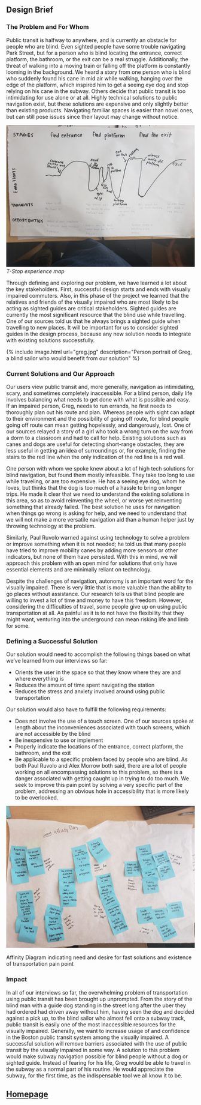 ## Design Brief
### The Problem and For Whom
Public transit is halfway to anywhere, and is currently an obstacle for people who are blind. Even sighted people have some trouble navigating Park Street, but for a person who is blind locating the entrance, correct platform, the bathroom, or the exit can be a real struggle. Additionally, the threat of walking into a moving train or falling off the platform is constantly looming in the background. We heard a story from one person who is blind who suddenly found his cane in mid air while walking, hanging over the edge of the platform, which inspired him to get a seeing eye dog and stop relying on his cane in the subway. Others decide that public transit is too intimidating for use alone or at all. Highly technical solutions to public navigation exist, but these solutions are expensive and only slightly better than existing products. Navigating familiar spaces is easier than novel ones, but can still pose issues since their layout may change without notice. 

![T-Stop Experience Map](tstop_experience.jpg)
*T-Stop experience map*

Through defining and exploring our problem, we have learned a lot about the key stakeholders. First, successful design starts and ends with visually impaired commuters. Also, in this phase of the project we learned that the relatives and friends of the visually impaired who are most likely to be acting as sighted guides are critical stakeholders. Sighted guides are currently the most significant resource that the blind use while travelling. One of our sources told us that he always brings a sighted guide when travelling to new places. It will be important for us to consider sighted guides in the design process, because any new solution needs to integrate with existing solutions successfully.

{% include image.html url="greg.jpg" description="Person portrait of Greg, a blind sailor who would benefit from our solution" %}

### Current Solutions and Our Approach
Our users view public transit and, more generally, navigation as intimidating, scary, and sometimes completely inaccessible. For a blind person, daily life involves balancing what needs to get done with what is possible and easy. If an impaired person, Greg, needs to run errands, he first needs to thoroughly plan out his route and plan. Whereas people with sight can adapt to their environment and the possibility of going off route, for blind people going off route can mean getting hopelessly, and dangerously, lost. One of our sources relayed a story of a girl who took a wrong turn on the way from a dorm to a classroom and had to call for help. Existing solutions such as canes and dogs are useful for detecting short-range obstacles, they are less useful in getting an idea of surroundings or, for example, finding the stairs to the red line when the only indication of the red line is a red wall.

One person with whom we spoke knew about a lot of high tech solutions for blind navigation, but found them mostly infeasible. They take too long to use while traveling, or are too expensive. He has a seeing eye dog, whom he loves, but thinks that the dog is too much of a hassle to bring on longer trips. He made it clear that we need to understand the existing solutions in this area, so as to avoid reinventing the wheel, or worse yet reinventing something that already failed. The best solution he uses for navigation when things go wrong is asking for help, and we need to understand that we will not make a more versatile navigation aid than a human helper just by throwing technology at the problem.

Similarly, Paul Ruvolo warned against using technology to solve a problem or improve something when it is not needed; he told us that many people have tried to improve mobility canes by adding more sensors or other indicators, but none of them have persisted. With this in mind, we will approach this problem with an open mind for solutions that only have essential elements and are minimally reliant on technology. 

Despite the challenges of navigation, autonomy is an important word for the visually impaired. There is very little that is more valuable than the ability to go places without assistance. Our research tells us that blind people are willing to invest a lot of time and money to have this freedom. However, considering the difficulties of travel, some people give up on using public transportation at all. As painful as it is to not have the flexibility that they might want, venturing into the underground can mean risking life and limb for some. 

### Defining a Successful Solution
Our solution would need to accomplish the following things based on what we’ve learned from our interviews so far: 
* Orients the user in the space so that they know where they are and where everything is
* Reduces the amount of time spent navigating the station
* Reduces the stress and anxiety involved around using public transportation

Our solution would also have to fulfill the following requirements:
* Does not involve the use of a touch screen. One of our sources spoke at length about the inconveniences associated with touch screens, which are not accessible by the blind
* Be inexpensive to use or implement
* Properly indicate the locations of the entrance, correct platform, the bathroom, and the exit
* Be applicable to a specific problem faced by people who are blind. As both Paul Ruvolo and Alex Morrow both said, there are a lot of people working on all encompassing solutions to this problem, so there is a danger associated with getting caught up in trying to do too much. We seek to improve this pain point by solving a very specific part of the problem, addressing an obvious hole in accessibility that is more likely to be overlooked. 

![Greg Affinity Map](greg_affinity.jpg)

Affinity Diagram indicating need and desire for fast solutions and existence of transportation pain point

### Impact
In all of our interviews so far, the overwhelming problem of transportation using public transit has been brought up unprompted. From the story of the blind man with a guide dog standing in the street long after the uber they had ordered had driven away without him, having seen the dog and decided against a pick up, to the blind sailor who almost fell onto a subway track, public transit is easily one of the most inaccessible resources for the visually impaired. Generally, we want to increase usage of and confidence in the Boston public transit system among the visually impaired. A successful solution will remove barriers associated with the use of public transit by the visually impaired in some way. A solution to this problem would make subway navigation possible for blind people without a dog or sighted guide. Instead of fearing for his life, Greg would be able to travel in the subway as a normal part of his routine. He would appreciate the subway, for the first time, as the indispensable tool we all know it to be. 

## [Homepage](index.md)




